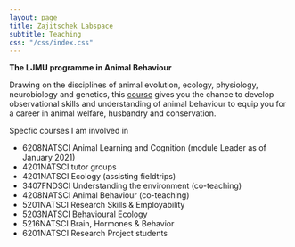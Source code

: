 ```yaml
---
layout: page
title: Zajitschek Labspace
subtitle: Teaching
css: "/css/index.css"
---
```



 **The LJMU programme in Animal Behaviour**

Drawing on the disciplines of animal evolution, ecology, physiology, neurobiology and genetics, this [course](https://www.ljmu.ac.uk/study/courses/undergraduates/2020/animal-behaviour) gives you the chance to develop observational skills and understanding of animal behaviour to equip you for a career in animal welfare, husbandry and conservation.


Specfic courses I am involved in   
- 6208NATSCI Animal Learning and Cognition (module Leader as of January 2021)
- 4201NATSCI tutor groups
- 4201NATSCI Ecology (assisting fieldtrips)
- 3407FNDSCI Understanding the environment (co-teaching)
- 4208NATSCI Animal Behaviour (co-teaching)
- 5201NATSCI Research Skills & Employability
- 5203NATSCI Behavioural Ecology
- 5216NATSCI Brain, Hormones & Behavior
- 6201NATSCI Research Project students


 
